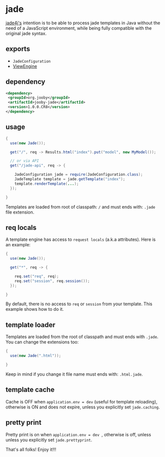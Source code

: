 # jade

<a href="https://github.com/neuland/jade4j">jade4j's</a> intention is to be able to process jade templates in Java without the need of a JavaScript environment, while being fully compatible with the original jade syntax.

## exports

* ```JadeConfiguration```
* [ViewEngine](/apidocs/org/jooby/View.Engine.html)

## dependency

```xml
<dependency>
 <groupId>org.jooby</groupId>
 <artifactId>jooby-jade</artifactId>
 <version>1.0.0.CR8</version>
</dependency>
```

## usage

```java
{
  use(new Jade());

  get("/", req -> Results.html("index").put("model", new MyModel());

  // or via API
  get("/jade-api", req -> {

    JadeConfiguration jade = require(JadeConfiguration.class);
    JadeTemplate template = jade.getTemplate("index");
    template.renderTemplate(...);
  });

}
```

Templates are loaded from root of classpath: ```/``` and must ends with: ```.jade``` file extension.

## req locals

A template engine has access to ```request locals``` (a.k.a attributes). Here is an example:

```java
{
  use(new Jade());

  get("*", req -> {

    req.set("req", req);
    req.set("session", req.session());
  });

}
```

By default, there is no access to ```req``` or ```session``` from your template. This example shows how to do it.

## template loader

Templates are loaded from the root of classpath and must ends with ```.jade```. You can change the extensions too:

```java
{
  use(new Jade(".html"));

}
```

Keep in mind if you change it file name must ends with: ```.html.jade```.

## template cache

Cache is OFF when ```application.env = dev``` (useful for template reloading), otherwise is ON and does not expire, unless you explicitly set ```jade.caching```.

## pretty print

Pretty print is on when ```application.env = dev ```, otherwise is off, unless unless you explicitly set ```jade.prettyprint```.

That's all folks! Enjoy it!!!

